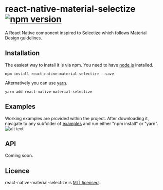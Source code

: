 # react-native-material-selectize [![npm version](https://badge.fury.io/js/react-native-material-selectize.svg)](https://badge.fury.io/js/react-native-material-selectize)
A React Native component inspired to Selectize which follows Material Design guidelines.
## Installation
The easiest way to install it is via npm. You need to have [node.js](https://nodejs.org/en/) installed.
```
npm install react-native-material-selectize --save
```
Alternatively you can use [yarn](https://yarnpkg.com/lang/en/docs/install/).
```
yarn add react-native-material-selectize
```
## Examples
Working examples are provided within the project. After downloading it, navigate to any subfolder of [examples](../examples) and run either "npm install" or "yarn".
![alt text](preview.gif)
## API
Coming soon.
## Licence
react-native-material-selectize is [MIT licensed](LICENSE.md).
